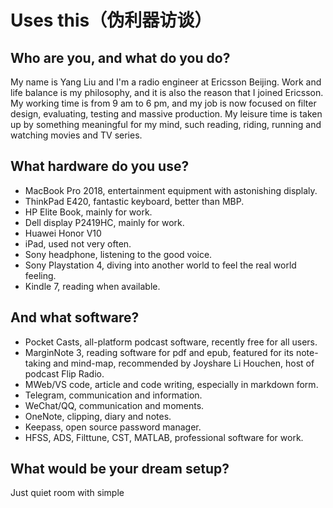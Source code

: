 # Uses this（伪利器访谈）
## Who are you, and what do you do?
My name is Yang Liu and I'm a radio engineer at Ericsson Beijing.
Work and life balance is my philosophy, and it is also the reason that I joined Ericsson. My working time is from 9 am to 6 pm, and my job is now focused on filter design, evaluating, testing and massive production. My leisure time is taken up by something meaningful for my mind, such reading, riding, running and watching movies and TV series. 
## What hardware do you use?
- MacBook Pro 2018, entertainment equipment with astonishing displaly.
- ThinkPad E420, fantastic keyboard, better than MBP.
- HP Elite Book, mainly for work.
- Dell display P2419HC, mainly for work. 
- Huawei Honor V10
- iPad, used not very often.
- Sony headphone, listening to the good voice.
- Sony Playstation 4, diving into another world to feel the real world feeling.
- Kindle 7, reading when available.



## And what software?
- Pocket Casts, all-platform podcast software, recently free for all users.
- MarginNote 3, reading software for pdf and epub, featured for its note-taking and mind-map, recommended by Joyshare Li Houchen, host of podcast Flip Radio.
- MWeb/VS code, article and code writing, especially in markdown form.
- Telegram, communication and information.
- WeChat/QQ, communication and moments.
- OneNote, clipping, diary and notes.
- Keepass, open source password manager.
- HFSS, ADS, Filttune, CST, MATLAB, professional software for work.

## What would be your dream setup?
Just quiet room with simple 